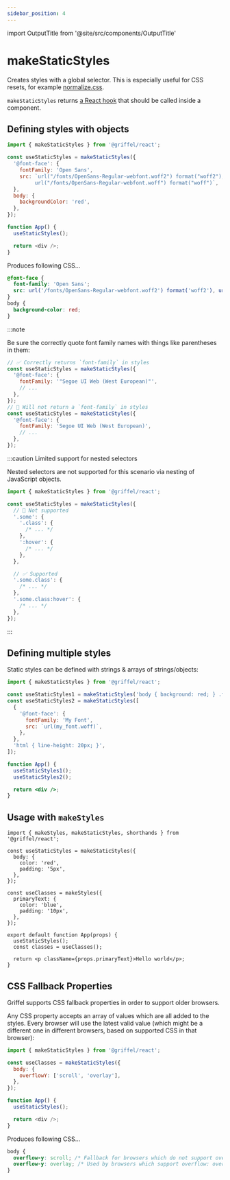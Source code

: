 ```yaml
---
sidebar_position: 4
---
```


import OutputTitle from '@site/src/components/OutputTitle'

# makeStaticStyles

Creates styles with a global selector. This is especially useful for CSS resets, for example [normalize.css](https://github.com/necolas/normalize.css/).

`makeStaticStyles` returns [a React hook](https://reactjs.org/docs/hooks-intro.html) that should be called inside a component.

## Defining styles with objects

```js
import { makeStaticStyles } from '@griffel/react';

const useStaticStyles = makeStaticStyles({
  '@font-face': {
    fontFamily: 'Open Sans',
    src: `url("/fonts/OpenSans-Regular-webfont.woff2") format("woff2"),
         url("/fonts/OpenSans-Regular-webfont.woff") format("woff")`,
  },
  body: {
    backgroundColor: 'red',
  },
});

function App() {
  useStaticStyles();

  return <div />;
}
```

<OutputTitle>Produces following CSS...</OutputTitle>

```css
@font-face {
  font-family: 'Open Sans';
  src: url('/fonts/OpenSans-Regular-webfont.woff2') format('woff2'), url('/fonts/OpenSans-Regular-webfont.woff') format('woff');
}
body {
  background-color: red;
}
```

:::note

Be sure the correctly quote font family names with things like parentheses in them:

```js
// ✅ Correctly returns `font-family` in styles
const useStaticStyles = makeStaticStyles({
  '@font-face': {
    fontFamily: '"Segoe UI Web (West European)"',
    // ...
  },
});
// 🔴 Will not return a `font-family` in styles
const useStaticStyles = makeStaticStyles({
  '@font-face': {
    fontFamily: 'Segoe UI Web (West European)',
    // ...
  },
});
```

:::caution Limited support for nested selectors

Nested selectors are not supported for this scenario via nesting of JavaScript objects.

```js
import { makeStaticStyles } from '@griffel/react';

const useStaticStyles = makeStaticStyles({
  // 🔴 Not supported
  '.some': {
    '.class': {
      /* ... */
    },
    ':hover': {
      /* ... */
    },
  },

  // ✅ Supported
  '.some.class': {
    /* ... */
  },
  '.some.class:hover': {
    /* ... */
  },
});
```

:::

## Defining multiple styles

Static styles can be defined with strings & arrays of strings/objects:

```jsx
import { makeStaticStyles } from '@griffel/react';

const useStaticStyles1 = makeStaticStyles('body { background: red; } .foo { color: green; }');
const useStaticStyles2 = makeStaticStyles([
  {
    '@font-face': {
      fontFamily: 'My Font',
      src: `url(my_font.woff)`,
    },
  },
  'html { line-height: 20px; }',
]);

function App() {
  useStaticStyles1();
  useStaticStyles2();

  return <div />;
}
```

## Usage with `makeStyles`

```tsx
import { makeStyles, makeStaticStyles, shorthands } from '@griffel/react';

const useStaticStyles = makeStaticStyles({
  body: {
    color: 'red',
    padding: '5px',
  },
});

const useClasses = makeStyles({
  primaryText: {
    color: 'blue',
    padding: '10px',
  },
});

export default function App(props) {
  useStaticStyles();
  const classes = useClasses();

  return <p className={props.primaryText}>Hello world</p>;
}
```

## CSS Fallback Properties

Griffel supports CSS fallback properties in order to support older browsers.

Any CSS property accepts an array of values which are all added to the styles.
Every browser will use the latest valid value (which might be a different one in different browsers, based on supported CSS in that browser):

```js
import { makeStaticStyles } from '@griffel/react';

const useClasses = makeStaticStyles({
  body: {
    overflowY: ['scroll', 'overlay'],
  },
});

function App() {
  useStaticStyles();

  return <div />;
}
```

<OutputTitle>Produces following CSS...</OutputTitle>

```css
body {
  overflow-y: scroll; /* Fallback for browsers which do not support overflow: overlay */
  overflow-y: overlay; /* Used by browsers which support overflow: overlay */
}
```
